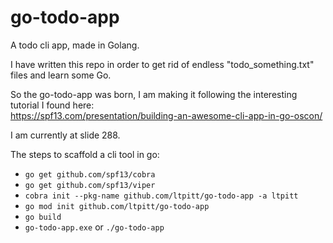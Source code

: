 # go-todo-app
A todo cli app, made in Golang.

I have written this repo in order to get rid of endless "todo_something.txt" files and learn some Go.

So the go-todo-app was born, I am making it following the interesting tutorial I found here:  
https://spf13.com/presentation/building-an-awesome-cli-app-in-go-oscon/

I am currently at slide 288.

The steps to scaffold a cli tool in go:
- ```go get github.com/spf13/cobra```
- ```go get github.com/spf13/viper``` 
- ```cobra init --pkg-name github.com/ltpitt/go-todo-app -a ltpitt```
- ```go mod init github.com/ltpitt/go-todo-app```
- ```go build```
- ```go-todo-app.exe``` or ```./go-todo-app```
